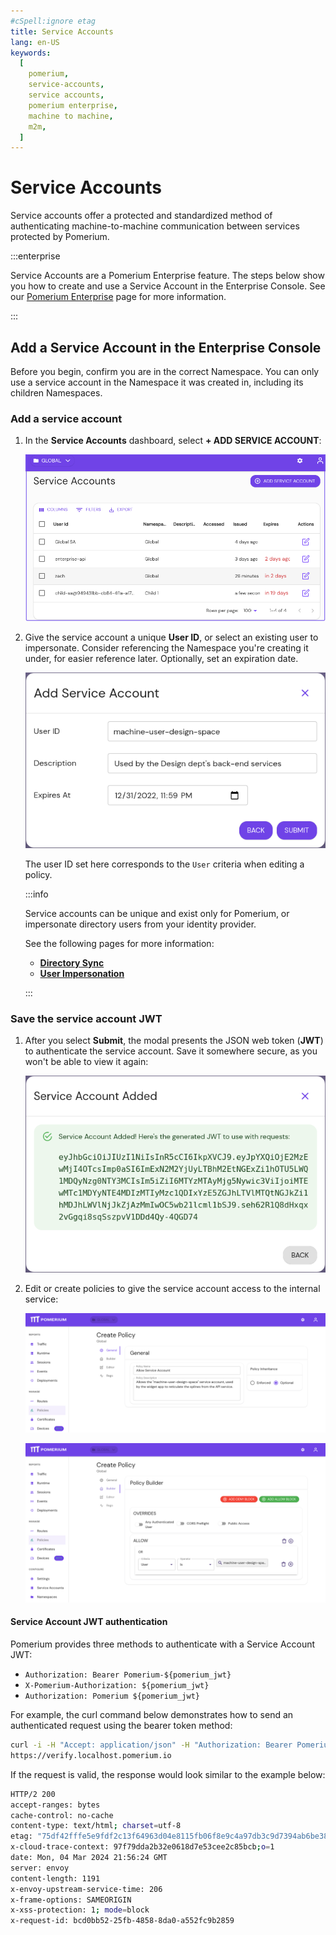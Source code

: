 ```yaml
---
#cSpell:ignore etag
title: Service Accounts
lang: en-US
keywords:
  [
    pomerium,
    service-accounts,
    service accounts,
    pomerium enterprise,
    machine to machine,
    m2m,
  ]
---
```


# Service Accounts

Service accounts offer a protected and standardized method of authenticating machine-to-machine communication between services protected by Pomerium.

:::enterprise

Service Accounts are a Pomerium Enterprise feature. The steps below show you how to create and use a Service Account in the Enterprise Console. See our [Pomerium Enterprise](/docs/deploy/enterprise) page for more information.

:::

## Add a Service Account in the Enterprise Console

Before you begin, confirm you are in the correct Namespace. You can only use a service account in the Namespace it was created in, including its children Namespaces.

### Add a service account

1. In the **Service Accounts** dashboard, select **+ ADD SERVICE ACCOUNT**:

   ![Adding a Service Account in the Global namespace in the Enterprise Console](./img/service-accounts/add-service-account.png)

1. Give the service account a unique **User ID**, or select an existing user to impersonate. Consider referencing the Namespace you're creating it under, for easier reference later. Optionally, set an expiration date.

   ![Adding a unique service account](./img/service-accounts/create-service-account.png)

   The user ID set here corresponds to the `User` criteria when editing a policy.

   :::info

   Service accounts can be unique and exist only for Pomerium, or impersonate directory users from your identity provider.

   See the following pages for more information:

   - [**Directory Sync**](/docs/capabilities/directory-sync)
   - [**User Impersonation**](/docs/capabilities/impersonation)

   :::

### Save the service account JWT

1. After you select **Submit**, the modal presents the JSON web token (**JWT**) to authenticate the service account. Save it somewhere secure, as you won't be able to view it again:

   ![Service Account Added](./img/service-accounts/service-account-jwt.png)

1. Edit or create policies to give the service account access to the internal service:

   ![An example policy for a service account](./img/service-accounts/create-policy-1.png)

   ![An example policy for a service account in the policy builder](./img/service-accounts/create-policy-2.png)

#### Service Account JWT authentication

Pomerium provides three methods to authenticate with a Service Account JWT:

- `Authorization: Bearer Pomerium-${pomerium_jwt}`
- `X-Pomerium-Authorization: ${pomerium_jwt}`
- `Authorization: Pomerium ${pomerium_jwt}`

For example, the curl command below demonstrates how to send an authenticated request using the bearer token method:

```bash
curl -i -H "Accept: application/json" -H "Authorization: Bearer Pomerium-${pomerium_jwt}"
https://verify.localhost.pomerium.io
```

If the request is valid, the response would look similar to the example below:

```bash
HTTP/2 200
accept-ranges: bytes
cache-control: no-cache
content-type: text/html; charset=utf-8
etag: "75df42fffe5e9fdf2c13f64963d04e8115fb06f8e9c4a97db3c9d7394ab6be38"
x-cloud-trace-context: 97f79dda2b32e0618d7e53cee2c85bcb;o=1
date: Mon, 04 Mar 2024 21:56:24 GMT
server: envoy
content-length: 1191
x-envoy-upstream-service-time: 206
x-frame-options: SAMEORIGIN
x-xss-protection: 1; mode=block
x-request-id: bcd0bb52-25fb-4858-8da0-a552fc9b2859
```
